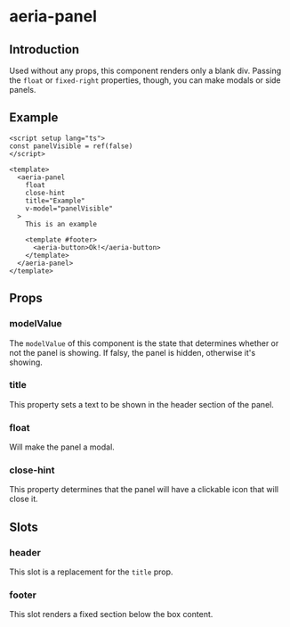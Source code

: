 # aeria-panel

## Introduction

Used without any props, this component renders only a blank div. Passing the `float` or `fixed-right` properties, though, you can make modals or side panels.

## Example

```vue
<script setup lang="ts">
const panelVisible = ref(false)
</script>

<template>
  <aeria-panel
    float
    close-hint
    title="Example"
    v-model="panelVisible"
  >
    This is an example

    <template #footer>
      <aeria-button>Ok!</aeria-button>
    </template>
  </aeria-panel>
</template>
```

## Props

### modelValue <Badge type="tip" text="any" />

The `modelValue` of this component is the state that determines whether or not
the panel is showing. If falsy, the panel is hidden, otherwise it's showing.

### title <Badge type="tip" text="string" />

This property sets a text to be shown in the header section of the panel.

### float <Badge type="tip" text="boolean" />

Will make the panel a modal.

### close-hint <Badge type="tip" text="boolean" />

This property determines that the panel will have a clickable icon that will close it.

## Slots

### header

This slot is a replacement for the `title` prop.

### footer

This slot renders a fixed section below the box content.
